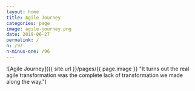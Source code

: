 ```yaml
---
layout: home
title: Agile Journey
categories: page
image: agile-journey.png
date: 2019-06-27
permalink: /
n: /97
n-minus-one: /96
---
```


![Agile Journey]({{ site.url }}/pages/{{ page.image }} "It turns out the real agile transformation was the complete lack of transformation we made along the way.")
